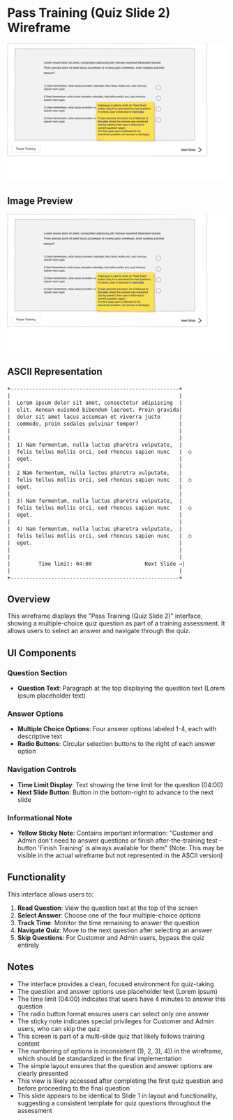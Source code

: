 # Pass Training (Quiz Slide 2) Wireframe

![Pass Training (Quiz Slide 2)](./pass-training-2-.png)

## Image Preview

![Pass Training (Quiz Slide 2)](./pass-training-2-.png)

## ASCII Representation

```
+------------------------------------------------------+
|                                                      |
|  Lorem ipsum dolor sit amet, consectetur adipiscing  |
|  elit. Aenean euismod bibendum laoreet. Proin gravida|
|  dolor sit amet lacus accumsan et viverra justo      |
|  commodo, proin sodales pulvinar tempor?             |
|                                                      |
|                                                      |
|  1) Nam fermentum, nulla luctus pharetra vulputate,  |
|  felis tellus mollis orci, sed rhoncus sapien nunc   |  ○
|  eget.                                               |
|                                                      |
|  2 Nam fermentum, nulla luctus pharetra vulputate,   |
|  felis tellus mollis orci, sed rhoncus sapien nunc   |  ○
|  eget.                                               |
|                                                      |
|  3) Nam fermentum, nulla luctus pharetra vulputate,  |
|  felis tellus mollis orci, sed rhoncus sapien nunc   |  ○
|  eget.                                               |
|                                                      |
|  4) Nam fermentum, nulla luctus pharetra vulputate,  |
|  felis tellus mollis orci, sed rhoncus sapien nunc   |  ○
|  eget.                                               |
|                                                      |
|                                                      |
|         Time limit: 04:00                 Next Slide →|
|                                                      |
+------------------------------------------------------+
```

## Overview

This wireframe displays the "Pass Training (Quiz Slide 2)" interface, showing a multiple-choice quiz question as part of a training assessment. It allows users to select an answer and navigate through the quiz.

## UI Components

### Question Section
- **Question Text**: Paragraph at the top displaying the question text (Lorem ipsum placeholder text)

### Answer Options
- **Multiple Choice Options**: Four answer options labeled 1-4, each with descriptive text
- **Radio Buttons**: Circular selection buttons to the right of each answer option

### Navigation Controls
- **Time Limit Display**: Text showing the time limit for the question (04:00)
- **Next Slide Button**: Button in the bottom-right to advance to the next slide

### Informational Note
- **Yellow Sticky Note**: Contains important information: "Customer and Admin don't need to answer questions or finish after-the-training test - button 'Finish Training' is always available for them" (Note: This may be visible in the actual wireframe but not represented in the ASCII version)

## Functionality

This interface allows users to:

1. **Read Question**: View the question text at the top of the screen
2. **Select Answer**: Choose one of the four multiple-choice options
3. **Track Time**: Monitor the time remaining to answer the question
4. **Navigate Quiz**: Move to the next question after selecting an answer
5. **Skip Questions**: For Customer and Admin users, bypass the quiz entirely

## Notes

- The interface provides a clean, focused environment for quiz-taking
- The question and answer options use placeholder text (Lorem ipsum)
- The time limit (04:00) indicates that users have 4 minutes to answer this question
- The radio button format ensures users can select only one answer
- The sticky note indicates special privileges for Customer and Admin users, who can skip the quiz
- This screen is part of a multi-slide quiz that likely follows training content
- The numbering of options is inconsistent (1), 2, 3), 4)) in the wireframe, which should be standardized in the final implementation
- The simple layout ensures that the question and answer options are clearly presented
- This view is likely accessed after completing the first quiz question and before proceeding to the final question
- This slide appears to be identical to Slide 1 in layout and functionality, suggesting a consistent template for quiz questions throughout the assessment

